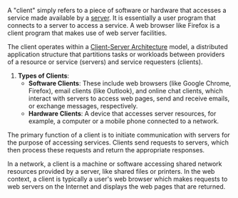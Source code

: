 A "client" simply refers to a piece of software or hardware that accesses a service made available by a [server](../terms/server.md). It is essentially a user program that connects to a server to access a service. A web browser like Firefox is a client program that makes use of web server facilities.

The client operates within a [Client-Server Architecture](../terms/csa.md) model, a distributed application structure that partitions tasks or workloads between providers of a resource or service (servers) and service requesters (clients).

1. **Types of Clients**:
   - **Software Clients**: These include web browsers (like Google Chrome, Firefox), email clients (like Outlook), and online chat clients, which interact with servers to access web pages, send and receive emails, or exchange messages, respectively.
   - **Hardware Clients**: A device that accesses server resources, for example, a computer or a mobile phone connected to a network.

The primary function of a client is to initiate communication with servers for the purpose of accessing services. Clients send requests to servers, which then process these requests and return the appropriate responses.

In a network, a client is a machine or software accessing shared network resources provided by a server, like shared files or printers. In the web context, a client is typically a user's web browser which makes requests to web servers on the Internet and displays the web pages that are returned.
